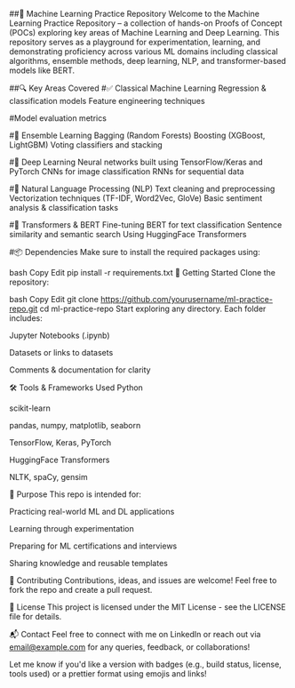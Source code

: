##🧠 Machine Learning Practice Repository
Welcome to the Machine Learning Practice Repository – a collection of hands-on Proofs of Concept (POCs) exploring key areas of Machine Learning and Deep Learning. This repository serves as a playground for experimentation, learning, and demonstrating proficiency across various ML domains including classical algorithms, ensemble methods, deep learning, NLP, and transformer-based models like BERT.

##🔍 Key Areas Covered
#✅ Classical Machine Learning
Regression & classification models
Feature engineering techniques

#Model evaluation metrics

#🔁 Ensemble Learning
Bagging (Random Forests)
Boosting (XGBoost, LightGBM)
Voting classifiers and stacking

#🤖 Deep Learning
Neural networks built using TensorFlow/Keras and PyTorch
CNNs for image classification
RNNs for sequential data

#💬 Natural Language Processing (NLP)
Text cleaning and preprocessing
Vectorization techniques (TF-IDF, Word2Vec, GloVe)
Basic sentiment analysis & classification tasks

#🧠 Transformers & BERT
Fine-tuning BERT for text classification
Sentence similarity and semantic search
Using HuggingFace Transformers

#📦 Dependencies
Make sure to install the required packages using:

bash
Copy
Edit
pip install -r requirements.txt
🚀 Getting Started
Clone the repository:

bash
Copy
Edit
git clone https://github.com/yourusername/ml-practice-repo.git
cd ml-practice-repo
Start exploring any directory. Each folder includes:

Jupyter Notebooks (.ipynb)

Datasets or links to datasets

Comments & documentation for clarity

🛠️ Tools & Frameworks Used
Python

scikit-learn

pandas, numpy, matplotlib, seaborn

TensorFlow, Keras, PyTorch

HuggingFace Transformers

NLTK, spaCy, gensim

🧪 Purpose
This repo is intended for:

Practicing real-world ML and DL applications

Learning through experimentation

Preparing for ML certifications and interviews

Sharing knowledge and reusable templates

📌 Contributing
Contributions, ideas, and issues are welcome! Feel free to fork the repo and create a pull request.

📄 License
This project is licensed under the MIT License - see the LICENSE file for details.

📬 Contact
Feel free to connect with me on LinkedIn or reach out via email@example.com for any queries, feedback, or collaborations!

Let me know if you'd like a version with badges (e.g., build status, license, tools used) or a prettier format using emojis and links!
